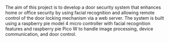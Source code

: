 The aim of this project is to develop a door security system that enhances home or office security by using facial recognition and allowing remote control of the door locking mechanism via a web server. The system is built using a raspberry pie model 4 micro controller with facial recognition features and raspberry pie Pico W to handle image processing, device communication, and door control.​
